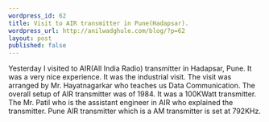 ```yaml
--- 
wordpress_id: 62
title: Visit to AIR transmitter in Pune(Hadapsar).
wordpress_url: http://anilwadghule.com/blog/?p=62
layout: post
published: false
---
```

Yesterday I visited to AIR(All India Radio) transmitter in Hadapsar, Pune. It was a very nice experience. It was the industrial visit. The visit was arranged by Mr. Hayatnagarkar who teaches us Data Communication. The overall setup of AIR transmitter was of 1984. It was a 100KWatt transmitter. The Mr. Patil who is the assistant engineer in AIR who explained the transmitter. Pune AIR transmitter which is a AM transmitter is set at 792KHz.
